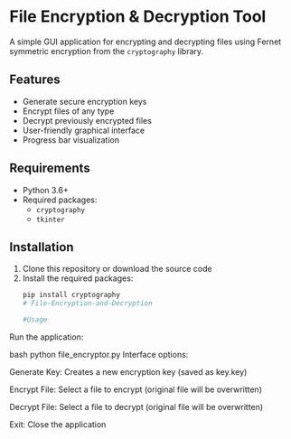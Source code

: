 # File Encryption & Decryption Tool

A simple GUI application for encrypting and decrypting files using Fernet symmetric encryption from the `cryptography` library.

## Features

- Generate secure encryption keys
- Encrypt files of any type
- Decrypt previously encrypted files
- User-friendly graphical interface
- Progress bar visualization

## Requirements

- Python 3.6+
- Required packages:
  - `cryptography`
  - `tkinter`

## Installation

1. Clone this repository or download the source code
2. Install the required packages:
   ```bash
   pip install cryptography
   # File-Encryption-and-Decryption
   
   #Usage
Run the application:

bash
python file_encryptor.py
Interface options:

Generate Key: Creates a new encryption key (saved as key.key)

Encrypt File: Select a file to encrypt (original file will be overwritten)

Decrypt File: Select a file to decrypt (original file will be overwritten)

Exit: Close the application

